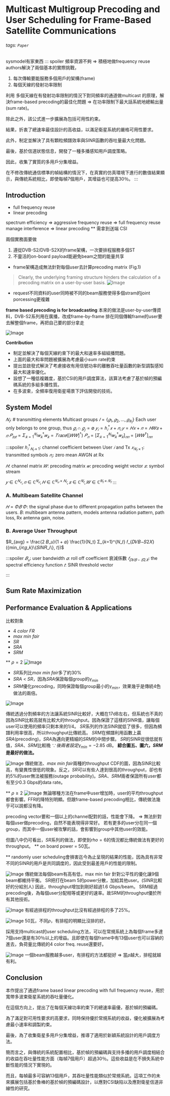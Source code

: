 # Multicast Multigroup Precoding and User Scheduling for Frame-Based Satellite Communications
###### tags: `Paper` 

sysmodel有家東西
::: spoiler
頻率資源不夠 => 積極地做frequency reuse
authors解決了兩個基本的實際挑戰，
1. 每次傳輸要能服務多個用戶的架構(frame)
2. 每個天線的發射功率限制

利用 多個天線在有發射功率限制的情況下對同頻率的通道做multicast 的原理，解決frame-based precoding的最佳化問題 => 在功率限制下最大話系統地總輸出量(sum rate)。

除此之外，該公式進一步擴展為包括可用性約束。

結果，折衷了總速率最佳設計的高收益，以滿足衛星系統的嚴格可用性要求。

此外，制定並解決了具有顆粒頻譜效率與SINR函數的吞吐量最大化問題。

最後，基於信道狀態信息，開發了一種多播感知用戶調度策略。

因此，收集了實質的多用戶分集增益。

在不修改傳統通信標準的幀結構的情況下，在真實的仿真環境下進行的數值結果顯示，與傳統系統相比，即使每幀7個用戶，其增益也可提高30％。
:::

## Introduction

- full frequency reuse
- linear precoding

spectrum efficiency => aggressive frequency reuse => full frequency reuse
manage interference => linear precoding
** 需拿到送端 CSI

兩個實務面要做
1. 遵從DVB-S2/DVB-S2X的frame架構，一次要排程服務多個ST
2. 不靈活的on-board payload能避免beam之間的能量共享

- frame架構造成無法針對每個user去計算precoding matrix (Fig.1)
>  Clearly, the underlying framing structure hinders the calculation of a precoding matrix on a user-by-user basis.
![Image](https://i.imgur.com/OsC9dug.png)

- request不同資料的user同時被不同的beam服務使得多個stram的joint porcessing更複雜

**frame based precoding is for broadcasting**
本來的做法是user-by-user傳資料，DVB-S2系列用在廣播，改成frame-by-frame
排在同個傳輸frame的user要去解整個frame，再把自己要的部分拿走

![Image](https://i.imgur.com/QEnyOYq.png)

**Contribution**
- 制定並解決了每個天線約束下的最大和速率多組組播問題。
- 上面的最大和率問題被擴展為考慮最小sum rate約束
- 提出並啟發式解決了考慮接收有用信號功率的離散吞吐量函數的新型調製感知最大和速率優化。
- 設想了一種低複雜度，基於CSI的用戶調度算法，該算法考慮了基於幀的預編碼系統的多組多播性質。
- 在多波束，全頻率復用衛星場景下評估開發的技術。

## System Model
$𝑁_𝑡$: # transmitting elements
Multicast groups $𝐼 = \{ 𝑔_1, 𝑔_2, …, 𝑔_{𝑁_𝑡} \}$
Each user only belongs to one group, thus $𝑔_𝑖 ∩ 𝑔_𝑗= ∅$
$𝑦_𝑖=ℎ_𝑖^† 𝑥 + 𝑛_𝑖$
$𝑦=𝐻𝑥+𝑛=𝐻𝑊𝑠+𝑛$
$𝑃_{𝑡𝑜𝑡}=Σ_{𝑘=1}^{𝑁_𝑡} 𝑤_𝑘^† 𝑤_𝑘=𝑇𝑟𝑎𝑐𝑒([𝑊𝑊]^†)$
$𝑃_𝑛=[Σ_{𝑘=1}^{𝑁_𝑡} 𝑤_𝑘^† 𝑤_𝑘 ]_{𝑛𝑛}=[𝑊𝑊^†]_{𝑛𝑛}$

:::spoiler
$ℎ{_𝑖^†}_{𝑁_𝑡×1}$: channel coefficient between User $𝑖$ and Tx
$𝑥_{𝑁_𝑡×1}$: transmitted symbols
$𝑛_𝑖$: zero mean AWGN at Rx

$𝐻$: channel matrix
$𝑊$: precoding matrix
$𝑤$: precoding weight vector
$𝑠$: symbol stream

$𝑦∈ ℂ^{𝑁_𝑢}, 𝑛∈ ℂ^{𝑁_𝑢}, 𝐻∈ ℂ^{𝑁_𝑢×𝑁_𝑡}, 𝑠∈ ℂ^{𝑁_𝑡}, 𝑊∈ ℂ^{𝑁_𝑡×𝑁_𝑡}$
:::

### A. Multibeam Satellite Channel
$𝐻=Φ𝐵$
$Φ$: the signal phase due to different propagation paths between the users.
$B$: multibeam antenna pattern, models antenna radiation pattern, path loss, Rx antenna gain, noise.
### B. Average User Throughput
$R_{avg} = \frac{2 𝐵_𝑢}{1 + 𝛼} \frac{1}{N_t} Σ_{𝑘=1}^{𝑁_𝑡} 𝑓_{𝐷𝑉𝐵−𝑆2𝑋}({min_{𝑖∈𝑔_𝑘}⁡\{𝑆𝐼𝑁𝑅_𝑖\}, 𝑡})$

:::spoiler
$𝐵_𝑢$: user bandwidth
$𝛼$: roll off coefficient 衰減係數
$𝑓_{𝐷𝑉𝐵−𝑆2𝑋}$: the spectral efficiency function
$𝑡$: SINR threshold vector


:::

## Sum Rate Maximization

## Performance Evaluation & Applications
比較對象
- $4\ color\ FR$
- $max\ min\ fair$
- $SR$
- $SRA$
- $SRM$


** $\rho = 2$
![Image](https://i.imgur.com/u8nViAc.png)
<!-- 圖中是每個frame有2個user的情況下，不同方法所得到的平均throughput -->
- $SR$系列比$max\ min\ fair$多了約30%
- $SRA$ < $SR$，因為$SRA$保證每個group的$\gamma_{min}$
- $SRM$優化precoding，同時保證每個group最小的$\gamma_{min}$，效果幾乎是傳統4色做法的兩倍。

![Image](https://i.imgur.com/BuNxEh8.png)
<!-- SINR為某值的user比例為何 -->
傳統透過分割頻率的方法讓系統SINR比較好，大概在17dB左右，但系統也不真的因為SINR比較高就有比較大的throughput。因為保證了這樣的SINR值，讓每個user可以使用的頻率只剩本來的1/4。
$SR$系列的作法SINR就低了很多，但因為頻譜利用率很高，所以throughput比傳統高。
$SRM$在頻譜利用函數上贏$SRA$(precoding)，$SRA$為邁向更精細的$SRM$的中間步驟。
$SR$的SINR從很低就有值，$SRA$、$SRM$比較晚 $\because 後兩者設定\gamma_{min} = -2.85$ dB。
**綜合圖五、圖六，$SRM$是最好的做法。**

![Image](https://i.imgur.com/epXxvi8.png)
傳統做法、$max\ min\ fair$兩種的throughput CDF的圖，因為SINR比較高，有變異性很低的現象。反之，$SR$可以有些人達到很高的throughput，卻也有約5%的user無法被服務(outage probability)。$SRA$、$SRM$兩者保證所有user都有至少0.3 Gbps的data rate。

** $\rho \geq 2$
![Image](https://i.imgur.com/12RKXjg.png)
無論哪種方法在frame中user增加時，user的平均throughput都會影響。FFR的降特別明顯。但跟frame-based precoding相比，傳統做法幾乎可以說都沒有降。

precoding vector要和一個以上的channel配對的話，性能會下降。
=> 無法針對每個user做precoding，自然不能表現得非常好。
若有更多的user分在同一個group，而其中一個user被攻擊的話，會影響到group中其他user的效能。

但圖八中仍可看出，$SR$系列的做法，即使到$rho = 6$的情況都比傳統做法有更好的throughput。
** on board power = 50瓦。

** randomly user scheduling會損害迄今為止呈現的結果的性能，因為具有非常不同的SINR的用戶是共同調度的，因此受到最差用戶的性能的限制。


![Image](https://i.imgur.com/yVQexYA.png)
傳統做法每個beam有高有低，max min fair 針對公平性的優化讓9個beam都維持平衡。
SR把打在beam 5的power分散，加給其他user。(SINR比較好的分給別人)
因此，throughput增加到剛好超過1.6 Gbps/beam。
SRM經過precoding後，為每個user分配相等或更好的速率。故SRM的throughput優於所有其他技術。

![Image](https://i.imgur.com/bWrspZQ.png)
有經過排程的throughput比沒有經過排程的多了25%。

![Image](https://i.imgur.com/GT1rAmb.png)
50瓦，不同$\rho$，有排程的明顯比沒排的好。

採用支持multicast的user scheduling方法，可以在常規系統上為每個frame多達7個user還是有30％以上的增益。且即使在每個frame中有13個user也可以容納的進去，負荷量比傳統的4 color freq. reuse還要好。

![Image](https://i.imgur.com/rspux1q.png)
一個beam服務越多user，有排程的方法都挺好 => 當$\rho$越大，排程就越有利。

## Conclusion
本作提出了通過frame based linear precoding with full frequency reuse，用於寬帶多波束衛星系統的吞吐量優化。

在這個方向上，提出了在每個天線功率約束下的總速率最優，基於幀的預編碼。

為了滿足對可用性要求的高要求，同時保持優於常規系統的收益，優化被擴展為考慮最小速率和調製約束。

最後，為了收集衛星多用戶分集增益，推導了適用於新穎系統設計的用戶調度方法。

簡而言之，與傳統的系統配置相比，基於幀的預編碼與支持多播的用戶調度相結合的收益在吞吐量性能方面（每幀7個用戶）超過30％。這些收益是在不損失系統中斷性能的情況下實現的。

而且，每幀最多可容納13個用戶，其吞吐量性能類似於常規系統。這項工作的未來擴展包括基於魯棒的基於幀的預編碼設計，以應對CSI缺陷以及應對衛星信道非線性的研究。